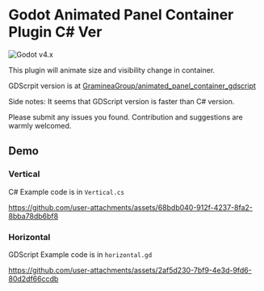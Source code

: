 # Godot Animated Panel Container Plugin C# Ver

![Godot v4.x](https://img.shields.io/badge/Godot-v4.x-%23478cbf?logo=godot-engine&logoColor=white&style=flat-square) 

This plugin will animate size and visibility change in container.

GDScrpit version is at [GramineaGroup/animated_panel_container_gdscript](https://github.com/GramineaGroup/animated_panel_container_gdscript)

Side notes: It seems that GDScript version is faster than C# version.

Please submit any issues you found. Contribution and suggestions are warmly welcomed.

## Demo
### Vertical
C# Example code is in `Vertical.cs`


https://github.com/user-attachments/assets/68bdb040-912f-4237-8fa2-8bba78db6bf8



### Horizontal
GDScript Example code is in `horizontal.gd`


https://github.com/user-attachments/assets/2af5d230-7bf9-4e3d-9fd6-80d2df66ccdb


